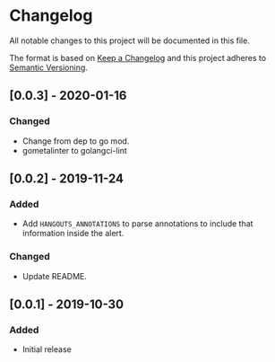 # Changelog

All notable changes to this project will be documented in this file.

The format is based on [Keep a Changelog](http://keepachangelog.com/en/1.0.0/)
and this project adheres to [Semantic
Versioning](http://semver.org/spec/v2.0.0.html).

## [0.0.3] - 2020-01-16
### Changed
- Change from dep to go mod.
- gometalinter to golangci-lint

## [0.0.2] - 2019-11-24
### Added
- Add `HANGOUTS_ANNOTATIONS` to parse annotations to include that information inside the alert.
### Changed
- Update README.


## [0.0.1] - 2019-10-30

### Added
- Initial release